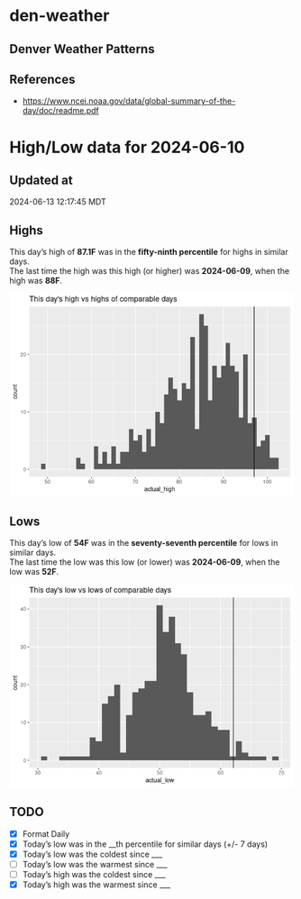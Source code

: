 

# den-weather

## Denver Weather Patterns

## References

- <https://www.ncei.noaa.gov/data/global-summary-of-the-day/doc/readme.pdf>

# High/Low data for 2024-06-10

## Updated at

2024-06-13 12:17:45 MDT

## Highs

This day’s high of **87.1F** was in the **fifty-ninth percentile** for
highs in similar days.  
The last time the high was this high (or higher) was **2024-06-09**,
when the high was **88F**.

![](readme_files/figure-commonmark/unnamed-chunk-4-1.png)

## Lows

This day’s low of **54F** was in the **seventy-seventh percentile** for
lows in similar days.  
The last time the low was this low (or lower) was **2024-06-09**, when
the low was **52F**.

![](readme_files/figure-commonmark/unnamed-chunk-6-1.png)

## TODO

- [x] Format Daily
- [x] Today’s low was in the \_\_th percentile for similar days (+/- 7
  days)
- [x] Today’s low was the coldest since \_\_\_
- [ ] Today’s low was the warmest since \_\_\_
- [ ] Today’s high was the coldest since \_\_\_
- [x] Today’s high was the warmest since \_\_\_
